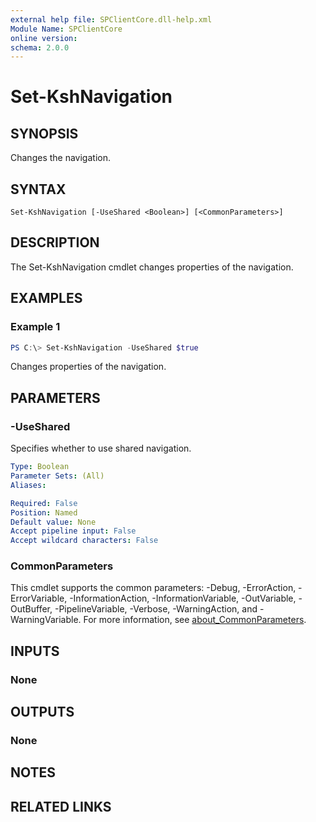```yaml
---
external help file: SPClientCore.dll-help.xml
Module Name: SPClientCore
online version:
schema: 2.0.0
---
```


# Set-KshNavigation

## SYNOPSIS
Changes the navigation.

## SYNTAX

```
Set-KshNavigation [-UseShared <Boolean>] [<CommonParameters>]
```

## DESCRIPTION
The Set-KshNavigation cmdlet changes properties of the navigation.

## EXAMPLES

### Example 1
```powershell
PS C:\> Set-KshNavigation -UseShared $true
```

Changes properties of the navigation.

## PARAMETERS

### -UseShared
Specifies whether to use shared navigation.

```yaml
Type: Boolean
Parameter Sets: (All)
Aliases:

Required: False
Position: Named
Default value: None
Accept pipeline input: False
Accept wildcard characters: False
```

### CommonParameters
This cmdlet supports the common parameters: -Debug, -ErrorAction, -ErrorVariable, -InformationAction, -InformationVariable, -OutVariable, -OutBuffer, -PipelineVariable, -Verbose, -WarningAction, and -WarningVariable. For more information, see [about_CommonParameters](http://go.microsoft.com/fwlink/?LinkID=113216).

## INPUTS

### None

## OUTPUTS

### None

## NOTES

## RELATED LINKS
